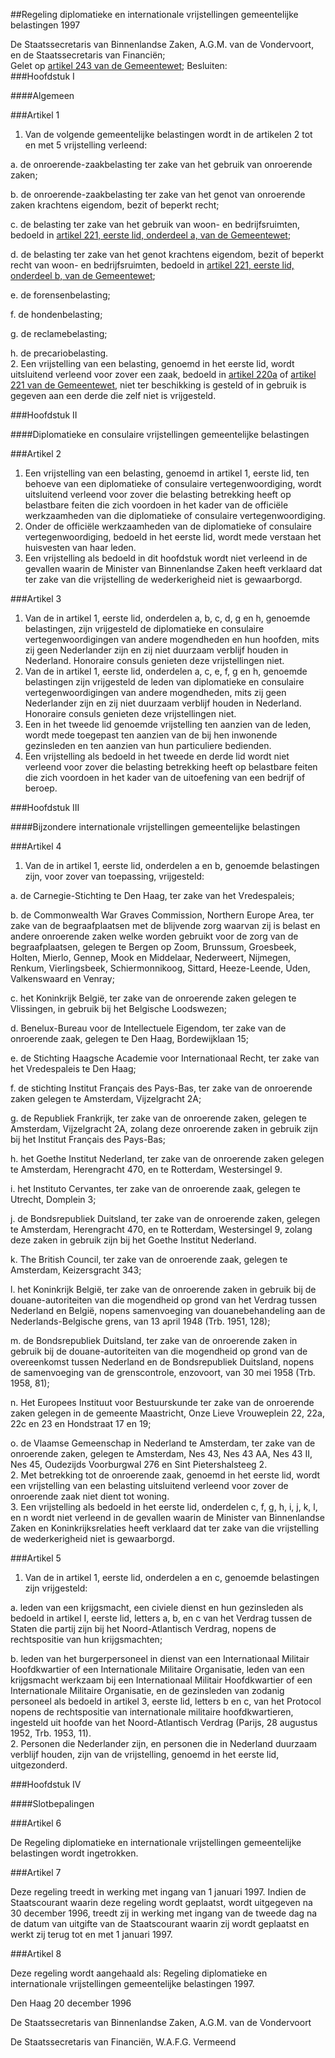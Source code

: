 <meta http-equiv='Content-Type' content='text/html; charset=utf-8' />

##Regeling diplomatieke en internationale vrijstellingen gemeentelijke belastingen 1997

De Staatssecretaris van Binnenlandse Zaken, A.G.M. van de Vondervoort, en de Staatssecretaris van Financiën;  
Gelet op [artikel 243 van de Gemeentewet](../../../../../../../../../wet/gemeentewet/BWBR0005416/README.md);
Besluiten:      
###Hoofdstuk  I  

####Algemeen

###Artikel  1  

1.  Van de volgende gemeentelijke belastingen wordt in de artikelen 2 tot en met 5 vrijstelling verleend: 

a.  de onroerende-zaakbelasting ter zake van het gebruik van onroerende zaken; 

b.  de onroerende-zaakbelasting ter zake van het genot van onroerende zaken krachtens eigendom, bezit of beperkt recht; 

c.  de belasting ter zake van het gebruik van woon- en bedrijfsruimten, bedoeld in [artikel 221, eerste lid, onderdeel a, van de Gemeentewet](../../../../../../../../../wet/gemeentewet/BWBR0005416/README.md); 

d.  de belasting ter zake van het genot krachtens eigendom, bezit of beperkt recht van woon- en bedrijfsruimten, bedoeld in [artikel 221, eerste lid, onderdeel b, van de Gemeentewet](../../../../../../../../../wet/gemeentewet/BWBR0005416/README.md); 

e.  de forensenbelasting; 

f.  de hondenbelasting; 

g.  de reclamebelasting; 

h.  de precariobelasting.    
2.  Een vrijstelling van een belasting, genoemd in het eerste lid, wordt uitsluitend verleend voor zover een zaak, bedoeld in [artikel 220a](../../../../../../../../../wet/gemeentewet/BWBR0005416/README.md) of [artikel 221 van de Gemeentewet](../../../../../../../../../wet/gemeentewet/BWBR0005416/README.md), niet ter beschikking is gesteld of in gebruik is gegeven aan een derde die zelf niet is vrijgesteld.   

###Hoofdstuk  II  

####Diplomatieke en consulaire vrijstellingen gemeentelijke belastingen

###Artikel  2  

1.  Een vrijstelling van een belasting, genoemd in artikel 1, eerste lid, ten behoeve van een diplomatieke of consulaire vertegenwoordiging, wordt uitsluitend verleend voor zover die belasting betrekking heeft op belastbare feiten die zich voordoen in het kader van de officiële werkzaamheden van die diplomatieke of consulaire vertegenwoordiging.   
2.  Onder de officiële werkzaamheden van de diplomatieke of consulaire vertegenwoordiging, bedoeld in het eerste lid, wordt mede verstaan het huisvesten van haar leden.   
3.  Een vrijstelling als bedoeld in dit hoofdstuk wordt niet verleend in de gevallen waarin de Minister van Binnenlandse Zaken heeft verklaard dat ter zake van die vrijstelling de wederkerigheid niet is gewaarborgd.   

###Artikel  3  

1.  Van de in artikel 1, eerste lid, onderdelen a, b, c, d, g en h, genoemde belastingen, zijn vrijgesteld de diplomatieke en consulaire vertegenwoordigingen van andere mogendheden en hun hoofden, mits zij geen Nederlander zijn en zij niet duurzaam verblijf houden in Nederland. Honoraire consuls genieten deze vrijstellingen niet.   
2.  Van de in artikel 1, eerste lid, onderdelen a, c, e, f, g en h, genoemde belastingen zijn vrijgesteld de leden van diplomatieke en consulaire vertegenwoordigingen van andere mogendheden, mits zij geen Nederlander zijn en zij niet duurzaam verblijf houden in Nederland. Honoraire consuls genieten deze vrijstellingen niet.   
3.  Een in het tweede lid genoemde vrijstelling ten aanzien van de leden, wordt mede toegepast ten aanzien van de bij hen inwonende gezinsleden en ten aanzien van hun particuliere bedienden.   
4.  Een vrijstelling als bedoeld in het tweede en derde lid wordt niet verleend voor zover die belasting betrekking heeft op belastbare feiten die zich voordoen in het kader van de uitoefening van een bedrijf of beroep.   

###Hoofdstuk  III  

####Bijzondere internationale vrijstellingen gemeentelijke belastingen

###Artikel  4  

1.  Van de in artikel 1, eerste lid, onderdelen a en b, genoemde belastingen zijn, voor zover van toepassing, vrijgesteld: 

a.  de Carnegie-Stichting te Den Haag, ter zake van het Vredespaleis; 

b.  de Commonwealth War Graves Commission, Northern Europe Area, ter zake van de begraafplaatsen met de blijvende zorg waarvan zij is belast en andere onroerende zaken welke worden gebruikt voor de zorg van de begraafplaatsen, gelegen te Bergen op Zoom, Brunssum, Groesbeek, Holten, Mierlo, Gennep, Mook en Middelaar, Nederweert, Nijmegen, Renkum, Vierlingsbeek, Schiermonnikoog, Sittard, Heeze-Leende, Uden, Valkenswaard en Venray;  

c.  het Koninkrijk België, ter zake van de onroerende zaken gelegen te Vlissingen, in gebruik bij het Belgische Loodswezen; 

d.  Benelux-Bureau voor de Intellectuele Eigendom, ter zake van de onroerende zaak, gelegen te Den Haag, Bordewijklaan 15; 

e.  de Stichting Haagsche Academie voor Internationaal Recht, ter zake van het Vredespaleis te Den Haag; 

f.  de stichting Institut Français des Pays-Bas, ter zake van de onroerende zaken gelegen te Amsterdam, Vijzelgracht 2A; 

g.  de Republiek Frankrijk, ter zake van de onroerende zaken, gelegen te Amsterdam, Vijzelgracht 2A, zolang deze onroerende zaken in gebruik zijn bij het Institut Français des Pays-Bas; 

h.  het Goethe Institut Nederland, ter zake van de onroerende zaken gelegen te Amsterdam, Herengracht 470, en te Rotterdam, Westersingel 9. 

i.  het Instituto Cervantes, ter zake van de onroerende zaak, gelegen te Utrecht, Domplein 3; 

j.  de Bondsrepubliek Duitsland, ter zake van de onroerende zaken, gelegen te Amsterdam, Herengracht 470, en te Rotterdam, Westersingel 9, zolang deze zaken in gebruik zijn bij het Goethe Institut Nederland. 

k.  The British Council, ter zake van de onroerende zaak, gelegen te Amsterdam, Keizersgracht 343; 

l.  het Koninkrijk België, ter zake van de onroerende zaken in gebruik bij de douane-autoriteiten van die mogendheid op grond van het Verdrag tussen Nederland en België, nopens samenvoeging van douanebehandeling aan de Nederlands-Belgische grens, van 13 april 1948 (Trb. 1951, 128); 

m.  de Bondsrepubliek Duitsland, ter zake van de onroerende zaken in gebruik bij de douane-autoriteiten van die mogendheid op grond van de overeenkomst tussen Nederland en de Bondsrepubliek Duitsland, nopens de samenvoeging van de grenscontrole, enzovoort, van 30 mei 1958 (Trb. 1958, 81); 

n. Het Europees Instituut voor Bestuurskunde ter zake van de onroerende zaken gelegen in de gemeente Maastricht, Onze Lieve Vrouweplein 22, 22a, 22c en 23 en Hondstraat 17 en 19; 

o. de Vlaamse Gemeenschap in Nederland te Amsterdam, ter zake van de onroerende zaken, gelegen te Amsterdam, Nes 43, Nes 43 AA, Nes 43 II, Nes 45, Oudezijds Voorburgwal 276 en Sint Pietershalsteeg 2.    
2.  Met betrekking tot de onroerende zaak, genoemd in het eerste lid, wordt een vrijstelling van een belasting uitsluitend verleend voor zover de onroerende zaak niet dient tot woning.   
3.   Een vrijstelling als bedoeld in het eerste lid, onderdelen c, f, g, h, i, j, k, l, en n wordt niet verleend in de gevallen waarin de Minister van Binnenlandse Zaken en Koninkrijksrelaties heeft verklaard dat ter zake van die vrijstelling de wederkerigheid niet is gewaarborgd.   

###Artikel  5  

1.  Van de in artikel 1, eerste lid, onderdelen a en c, genoemde belastingen zijn vrijgesteld: 

a.  leden van een krijgsmacht, een civiele dienst en hun gezinsleden als bedoeld in artikel I, eerste lid, letters a, b, en c van het Verdrag tussen de Staten die partij zijn bij het Noord-Atlantisch Verdrag, nopens de rechtspositie van hun krijgsmachten; 

b.  leden van het burgerpersoneel in dienst van een Internationaal Militair Hoofdkwartier of een Internationale Militaire Organisatie, leden van een krijgsmacht werkzaam bij een Internationaal Militair Hoofdkwartier of een Internationale Militaire Organisatie, en de gezinsleden van zodanig personeel als bedoeld in artikel 3, eerste lid, letters b en c, van het Protocol nopens de rechtspositie van internationale militaire hoofdkwartieren, ingesteld uit hoofde van het Noord-Atlantisch Verdrag (Parijs, 28 augustus 1952, Trb. 1953, 11).    
2.  Personen die Nederlander zijn, en personen die in Nederland duurzaam verblijf houden, zijn van de vrijstelling, genoemd in het eerste lid, uitgezonderd.   

###Hoofdstuk  IV  

####Slotbepalingen

###Artikel  6  

De Regeling diplomatieke en internationale vrijstellingen gemeentelijke belastingen wordt ingetrokken.  

###Artikel  7  

Deze regeling treedt in werking met ingang van 1 januari 1997. Indien de Staatscourant waarin deze regeling wordt geplaatst, wordt uitgegeven na 30 december 1996, treedt zij in werking met ingang van de tweede dag na de datum van uitgifte van de Staatscourant waarin zij wordt geplaatst en werkt zij terug tot en met 1 januari 1997.  

###Artikel  8  

Deze regeling wordt aangehaald als: Regeling diplomatieke en internationale vrijstellingen gemeentelijke belastingen 1997. 

Den Haag 
20 december 1996    

De 
Staatssecretaris van Binnenlandse Zaken, 
A.G.M. van de Vondervoort   

De 
Staatssecretaris van Financiën,
W.A.F.G. Vermeend    
